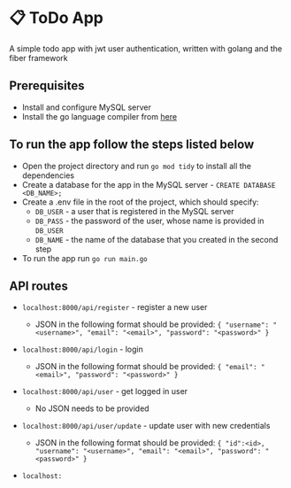 # 📋 ToDo App


<p>A simple todo app with jwt user authentication, written with golang and the fiber framework</p>

## Prerequisites
- Install and configure MySQL server
- Install the go language compiler from [here](https://go.dev/dl)

## To run the app follow the steps listed below
- Open the project directory and run `go mod tidy` to install all the dependencies
- Create a database for the app in the MySQL server - `CREATE DATABASE <DB_NAME>;`
- Create a .env file in the root of the project, which should specify:
  - `DB_USER` - a user that is registered in the MySQL server
  - `DB_PASS` - the password of the user, whose name is provided in `DB_USER`
  - `DB_NAME` - the name of the database that you created in the second step
- To run the app run `go run main.go`

## API routes
- `localhost:8000/api/register` - register a new user
  -  JSON in the following format should be provided:
`
{
  "username": "<username>",
  "email": "<email>",
  "password": "<password>"
}
`

- `localhost:8000/api/login` - login
  -  JSON in the following format should be provided:
`
{
  "email": "<email>",
  "password": "<password>"
}
`

- `localhost:8000/api/user` - get logged in user
  - No JSON needs to be provided

- `localhost:8000/api/user/update` - update user with new credentials
  - JSON in the following format should be provided: 
  ``
  {
    "id":<id>,
    "username": "<username>",
    "email": "<email>",
    "password": "<password>"
  }
  ``
- `localhost:`
